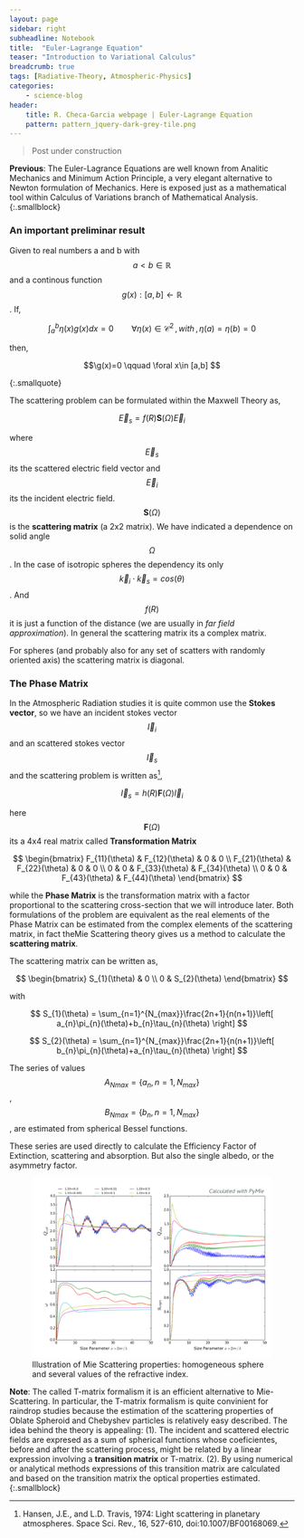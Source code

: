 ```yaml
---
layout: page
sidebar: right
subheadline: Notebook
title:  "Euler-Lagrange Equation"
teaser: "Introduction to Variational Calculus"
breadcrumb: true
tags: [Radiative-Theory, Atmospheric-Physics]
categories:
    - science-blog
header:
    title: R. Checa-Garcia webpage | Euler-Lagrange Equation
    pattern: pattern_jquery-dark-grey-tile.png
---
```


> Post under construction

[^1]: Hansen, J.E., and L.D. Travis, 1974: Light scattering in planetary atmospheres. Space Sci. Rev., 16, 527-610, doi:10.1007/BF00168069.

**Previous**: The Euler-Lagrance Equations are well known from Analitic Mechanics and Minimum Action Principle, a very elegant alternative to Newton formulation of Mechanics. Here is exposed just as a mathematical tool within Calculus of Variations branch of Mathematical Analysis.
{:.smallblock}

### An important preliminar result

Given to real numbers a and b with $$a<b \in \mathbb{R}$$ and a continous function $$g(x): [a,b]\leftarrow \mathbb{R}$$. If,

$$\int_{a}^{b}\eta(x)g(x)dx=0 \qquad \forall \eta(x)\in \mathcal{C}^{2} \,, with\,, \eta(a)=\eta(b)=0 $$

then,

$$\g(x)=0 \qquad \foral x\in [a,b] $$

{:.smallquote}

The scattering problem can be formulated within the Maxwell Theory as,

$$\vec{E}_{s}=f(R)\mathbf{S}(\Omega)\vec{E}_{i}$$

where $$\vec{E}_{s}$$ its the scattered electric field vector and $$\vec{E}_{i}$$ its the incident electric field. $$\mathbf{S}(\Omega)$$ is the **scattering matrix** (a 2x2 matrix). We have indicated a dependence on solid angle $$\Omega$$. In the case of isotropic spheres the dependency its only $$\vec{k}_{i}\cdot \vec{k}_{s}=cos(\theta)$$. And $$f(R)$$ it is just a function of the distance (we are usually in *far field approximation*). In general the scattering matrix its a complex matrix.

For spheres (and probably also for any set of scatters with randomly oriented axis) the scattering matrix is diagonal. 

### The Phase Matrix

In the Atmospheric Radiation studies it is quite common use the **Stokes vector**, so we have an incident stokes vector $$\vec{I}_{i}$$ and an scattered stokes vector $$\vec{I}_{s}$$ and the scattering problem is written as[^1],

$$\vec{I}_{s}=h(R)\mathbf{F}(\Omega)\vec{I}_{i}$$

here $$\mathbf{F}(\Omega)$$ its a 4x4 real matrix called **Transformation Matrix** 

$$
\begin{bmatrix}
  F_{11}(\theta) & F_{12}(\theta) & 0 & 0 \\
  F_{21}(\theta) & F_{22}(\theta) & 0 & 0 \\
  0 & 0 & F_{33}(\theta) & F_{34}(\theta) \\
  0 & 0 & F_{43}(\theta) & F_{44}(\theta)
\end{bmatrix}
$$

while the **Phase Matrix** is the transformation matrix with a factor proportional to the scattering cross-section that we will introduce later. Both formulations of the problem are equivalent as the real elements of the Phase Matrix can be estimated from the complex elements of the scattering matrix, in fact theMie Scattering theory gives us a method to calculate the **scattering matrix**.

The scattering matrix can be written as,

$$
\begin{bmatrix}
  S_{1}(\theta) & 0 \\
  0  & S_{2}(\theta) 
\end{bmatrix}
$$

with

$$
S_{1}(\theta) = \sum_{n=1}^{N_{max}}\frac{2n+1}{n(n+1)}\left[ a_{n}\pi_{n}(\theta)+b_{n}\tau_{n}(\theta) \right]
$$


$$
S_{2}(\theta) = \sum_{n=1}^{N_{max}}\frac{2n+1}{n(n+1)}\left[ b_{n}\pi_{n}(\theta)+a_{n}\tau_{n}(\theta) \right]
$$

The series of values $$A_{Nmax}=\{a_{n}, \, n=1, N_{max}\}$$, $$B_{Nmax}=\{b_{n}, \, n=1, N_{max}\}$$, are estimated from spherical Bessel functions. 

These series are used directly to calculate the Efficiency Factor of Extinction, scattering and absorption. But also the single albedo, or the asymmetry factor. 

<figure>
<img src="/images/Sphere_Mie_Scatt_web.png">
	<figcaption><a title="Illustration of Mie Scattering properties: homogeneous sphere and several values of the refractive index."> Illustration of Mie Scattering properties: homogeneous sphere and several values of the refractive index.</a></figcaption>
</figure>


**Note**: The called T-matrix formalism it is an efficient alternative to Mie-Scattering. In particular, the T-matrix formalism is quite convinient for raindrop studies because the estimation of the scattering properties of Oblate Spheroid and Chebyshev particles is relatively easy described. The idea behind the theory is appealing: (1). The incident and scattered electric fields are expresed as a sum of spherical functions whose coeficientes, before and after the scattering process, might be related by a linear expression involving a **transition matrix** or T-matrix. (2). By using numerical or analytical methods expressions of this transition matrix are calculated and based on the transition matrix the optical properties estimated.
{:.smallblock}
